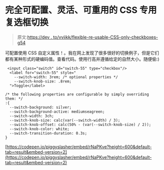 # 完全可配置、灵活、可重用的 CSS 专用复选框切换

> 原文:[https://dev . to/vviikk/flexible-re-usable-CSS-only-checkboxes-g54](https://dev.to/vviikk/flexible-re-usable-css-only-checkboxes-g54)

可配置使用 CSS 自定义属性！。我在网上发现了很多很好的切换例子，但是它们都有某种形式的硬编码值。查看代码。使用行高并遵循给定的自然大小。随便偷:)

```
 <input class="switch" id="switch-55" type="checkbox"/>
  <label for="switch-55" style="
    --switch-width: 3rem; /* optional properties */
    --switch-knob-size: .8rem;
  ">Toggle</label> 
```

```
/* the following properties are configurable by simply overriding them: */
:{  
  --switch-background: silver;
  --switch-background-active: mediumseagreen;
  --switch-width: 3ch;
  --switch-knob-size: calc(var(--switch-width) / 3);
  --switch-knob-offset: calc(50% - (var(--switch-knob-size) / 2));
  --switch-knob-color: white;
  --switch-transition-duration: 0.3s;
} 
```

[https://codepen.io/piggyslasher/embed/rNaPKve?height=600&default-tab=result&embed-version=2](https://codepen.io/piggyslasher/embed/rNaPKve?height=600&default-tab=result&embed-version=2)